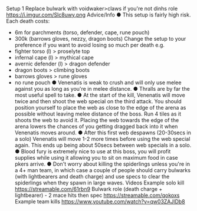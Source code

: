 Setup 1
Replace bulwark with voidwaker>claws if you're not dinhs role
https://i.imgur.com/Slc8uwy.png 
Advice/Info
● This setup is fairly high risk. Each death costs:
- 6m for parchments (torso, defender, cape, rune pouch)
- 300k (barrows gloves, nezzy, dragon boots)
Change the setup to your preference if you want to avoid losing so much per death e.g. 
- fighter torso (l) > proselyte top
- infernal cape (l) > mythical cape
- avernic defender (l) > dragon defender
- dragon boots > climbing boots
- barrows gloves > rune gloves
- no rune pouch
● Venenatis is weak to crush and will only use melee against you as long as you're in melee distance.
● Thralls are by far the most useful spell to take.
● At the start of the kill, Venenatis will move twice and then shoot the web special on the third attack. You should position yourself to place the web as close to the edge of the arena as possible without leaving melee distance of the boss. Run 4 tiles as it shoots the web to avoid it. Placing the web towards the edge of the arena lowers the chances of you getting dragged back into it when Venenatis moves around.
● After this first web despawns (20-30secs in a solo) Venenatis will move 1-2 more times before using the web special again. This ends up being about 50secs between web specials in a solo.
● Blood fury is extremely nice to use at this boss, you will profit supplies while using it allowing you to sit on maximum food in case pkers arrive.
● Don't worry about killing the spiderlings unless you're in a 4+ man team, in which case a couple of people should carry bulwarks (with lightbearers and death charge) and use specs to clear the spiderlings when they spawn in large waves.
Videos
Example solo kill
https://streamable.com/61rbn9 
Bulwark role (death charge + lightbearer) - 2 mace hits then spec
https://streamable.com/qokoxs 
Example team kills
https://www.youtube.com/watch?v=qw03ZAJlDb8
